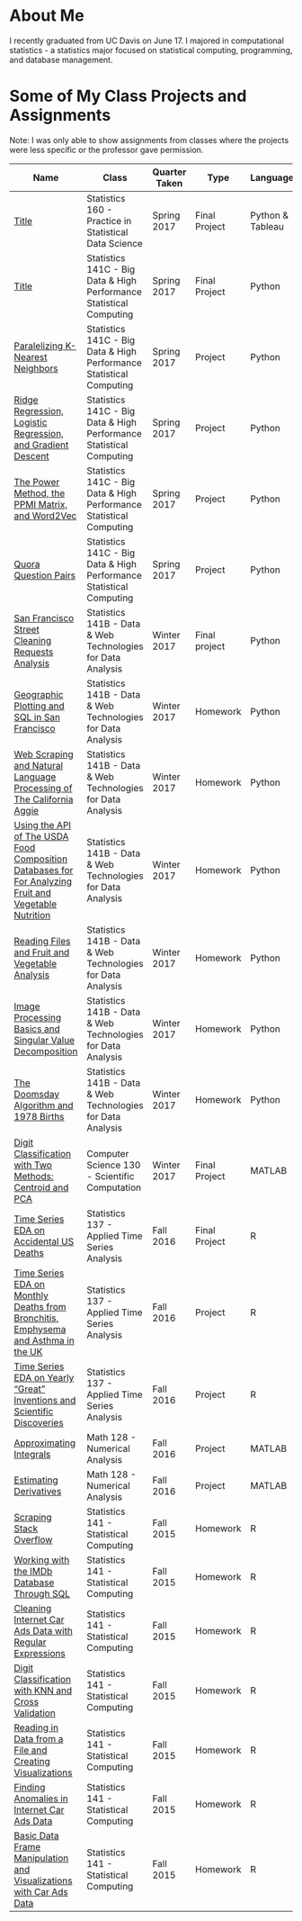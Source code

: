 # About Me 

I recently graduated from UC Davis on June 17. I majored in computational statistics - a statistics major focused on statistical 	computing, programming, and database management. 

# Some of My Class Projects and Assignments 

Note: I was only able to show assignments from classes where the projects were less specific or the professor gave permission. 

Name | Class | Quarter Taken | Type | Language
------------ | ------------- | ------------- | ------------- | ------------- 
[Title](link) | Statistics 160 - Practice in Statistical Data Science  | Spring 2017 | Final Project | Python & Tableau
[Title](link) | Statistics 141C - Big Data & High Performance Statistical Computing | Spring 2017 | Final Project | Python 
[Paralelizing K-Nearest Neighbors](https://katherineolson.github.io/Report1.pdf) | Statistics 141C - Big Data & High Performance Statistical Computing | Spring 2017 | Project | Python 
[Ridge Regression, Logistic Regression, and Gradient Descent](https://katherineolson.github.io/Report3.pdf) | Statistics 141C - Big Data & High Performance Statistical Computing | Spring 2017 | Project | Python 
[The Power Method, the PPMI Matrix, and Word2Vec](https://katherineolson.github.io/Report2.pdf) | Statistics 141C - Big Data & High Performance Statistical Computing | Spring 2017 | Project | Python 
[Quora Question Pairs](https://katherineolson.github.io/Report1.pdf) | Statistics 141C - Big Data & High Performance Statistical Computing | Spring 2017 | Project | Python 
[San Francisco Street Cleaning Requests Analysis](https://tjgordon.github.io/141B-Project/) | Statistics 141B -  Data & Web Technologies for Data Analysis | Winter 2017 | Final project | Python 
[Geographic Plotting and SQL in San Francisco](https://katherineolson.github.io/assignment6.html)| Statistics 141B -  Data & Web Technologies for Data Analysis | Winter 2017 | Homework | Python 
[Web Scraping and Natural Language Processing of The California Aggie](https://katherineolson.github.io/assignment5.html)| Statistics 141B -  Data & Web Technologies for Data Analysis | Winter 2017 | Homework | Python
[Using the API of The USDA Food Composition Databases for For Analyzing Fruit and Vegetable Nutrition](https://katherineolson.github.io/assignment4.html)| Statistics 141B -  Data & Web Technologies for Data Analysis | Winter 2017 | Homework | Python
[Reading Files and Fruit and Vegetable Analysis](https://katherineolson.github.io/assignment3.html)| Statistics 141B -  Data & Web Technologies for Data Analysis | Winter 2017 | Homework | Python
[Image Processing Basics and Singular Value Decomposition](https://katherineolson.github.io/assignment2.html)| Statistics 141B -  Data & Web Technologies for Data Analysis | Winter 2017 | Homework | Python
[The Doomsday Algorithm and 1978 Births](https://katherineolson.github.io/assignment1.html)| Statistics 141B -  Data & Web Technologies for Data Analysis | Winter 2017 | Homework | Python
[Digit Classification with Two Methods: Centroid and PCA](https://katherineolson.github.io/FinalProject130.pdf)| Computer Science 130 -  Scientific Computation | Winter 2017 | Final Project | MATLAB
[Time Series EDA on Accidental US Deaths](https://katherineolson.github.io/FinalProject.pdf)| Statistics 137 - Applied Time Series Analysis | Fall 2016 | Final Project | R
[Time Series EDA on Monthly Deaths from Bronchitis, Emphysema and Asthma in the UK](https://katherineolson.github.io/Project2.pdf)| Statistics 137 - Applied Time Series Analysis | Fall 2016 | Project | R
[Time Series EDA on Yearly “Great” Inventions and Scientific Discoveries](https://katherineolson.github.io/Project1.pdf)| Statistics 137 - Applied Time Series Analysis | Fall 2016 | Project | R
[Approximating Integrals](https://katherineolson.github.io/Project3.pdf)| Math 128 - Numerical Analysis | Fall 2016 | Project | MATLAB
[Estimating Derivatives](https://katherineolson.github.io/projectII.pdf)| Math 128 - Numerical Analysis | Fall 2016 | Project | MATLAB
[Scraping Stack Overflow](https://katherineolson.github.io/141Assignment6.pdf) | Statistics 141 - Statistical Computing | Fall 2015 | Homework | R
[Working with the IMDb Database Through SQL](https://katherineolson.github.io/141Assignment5.pdf) | Statistics 141 - Statistical Computing | Fall 2015 | Homework | R
[Cleaning Internet Car Ads Data with Regular Expressions](https://katherineolson.github.io/141Assignment4.pdf) | Statistics 141 - Statistical Computing | Fall 2015 | Homework | R
[Digit Classification with KNN and Cross Validation](https://katherineolson.github.io/141Assignment3.pdf) | Statistics 141 - Statistical Computing | Fall 2015 | Homework | R
[Reading in Data from a File and Creating Visualizations](https://katherineolson.github.io/141Assignment2.pdf) | Statistics 141 - Statistical Computing | Fall 2015 | Homework | R
[Finding Anomalies in Internet Car Ads Data](https://katherineolson.github.io/141Assignment1II.pdf) | Statistics 141 - Statistical Computing | Fall 2015 | Homework | R
[Basic Data Frame Manipulation and Visualizations with Car Ads Data](https://katherineolson.github.io/141Assignment1I.pdf) | Statistics 141 - Statistical Computing | Fall 2015 | Homework | R
